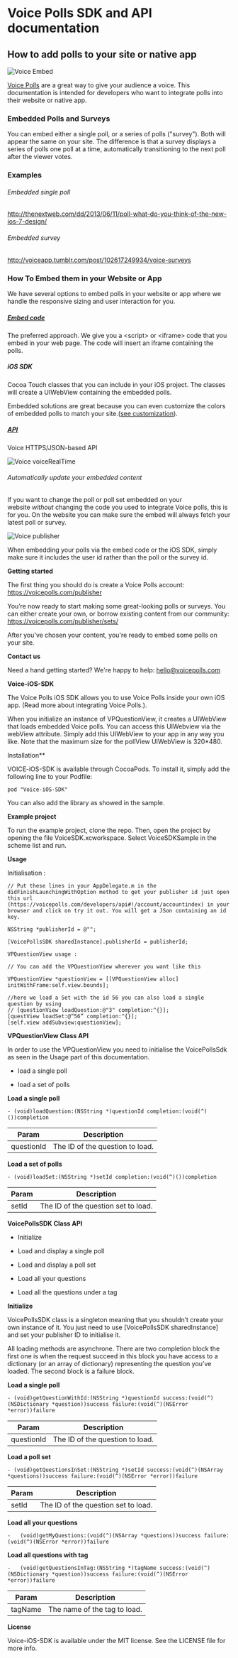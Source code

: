 # Voice Polls SDK and API documentation

## How to add polls to your site or native app
![Voice Embed](/images/voiceEmbed.png)

[Voice Polls](https://voicepolls.com) are a great way to give your audience a voice. This documentation is intended for developers who want to integrate polls into their website or native app.

### Embedded Polls and Surveys

You can embed either a single poll, or a series of polls ("survey").
Both will appear the same on your site. The difference is that a survey
displays a series of polls one poll at a time, automatically
transitioning to the next poll after the viewer votes.

### Examples

###### Embedded single poll
http://thenextweb.com/dd/2013/06/11/poll-what-do-you-think-of-the-new-ios-7-design/

###### Embedded survey 
http://voiceapp.tumblr.com/post/102617249934/voice-surveys

### How To Embed them in your Website or App

We have several options to embed polls in your website or app where we
handle the responsive sizing and user interaction for you.

##### [Embed code](https://voicepolls.com/publisher/how_to/embed_a_poll)

The preferred approach. We give you a \<script\> or \<iframe\> code that you embed in your web page. The code will insert an iframe
containing the polls.

##### iOS SDK

Cocoa Touch classes that you can include in your iOS project. The
classes will create a UIWebView containing the embedded polls.

Embedded solutions are great because you can even customize the colors
of embedded polls to match your site.([see
customization](https://voicepolls.com/publisher/account/theme)).

##### [API](https://voicepolls.com/developers) 

Voice HTTPS/JSON-based API

![Voice voiceRealTime](/images/voiceRealTime.png)

###### Automatically update your embedded content

If you want to change the poll or poll set embedded on your
website *without* changing the code you used to integrate Voice polls,
this is for you. On the website you can make sure the embed will always
fetch your latest poll or survey.

![Voice publisher](/images/voicePublisher.png)

When embedding your polls via the embed code or the iOS SDK, simply make
sure it includes the user id rather than the poll or the survey id.

**Getting started**

The first thing you should do is create a Voice Polls account: https://voicepolls.com/publisher

You’re now ready to start making some great-looking polls or surveys.
You can either create your own, or borrow existing content from our
	community: https://voicepolls.com/publisher/sets/

After you've chosen your content, you're ready to embed some polls on
your site.

**Contact us**

Need a hand getting started? We're happy to help: hello@voicepolls.com

**Voice-iOS-SDK**

The Voice Polls iOS SDK allows you to use Voice Polls inside your own
iOS app. (Read more about integrating Voice Polls.).

When you initialize an instance of VPQuestionView, it creates a
UIWebView that loads embedded Voice polls. You can access this UIWebview
via the webView attribute. Simply add this
UIWebView to your app in any way you like. Note that the maximum size
for the pollView UIWebView is 320\*480.

Installation**

VOICE-iOS-SDK is available through CocoaPods. To
install it, simply add the following line to your Podfile:
```
pod "Voice-iOS-SDK"
```
You can also add the library as showed in the sample.

**Example project**

To run the example project, clone the repo. Then, open the project by
opening the file VoiceSDK.xcworkspace. Select VoiceSDKSample in the
scheme list and run.

**Usage**

Initialisation :
 ```
// Put these lines in your AppDelegate.m in the didFinishLaunchingWithOption method to get your publisher id just open this url (https://voicepolls.com/developers/api#!/account/accountindex) in your browser and click on try it out. You will get a JSon containing an id key.

NSString *publisherId = @"";

[VoicePollsSDK sharedInstance].publisherId = publisherId;

VPQuestionView usage :
```

```
// You can add the VPQuestionView wherever you want like this

VPQuestionView *questionView = [[VPQuestionView alloc] initWithFrame:self.view.bounds];

//here we load a Set with the id 56 you can also load a single question by using 
// [questionView loadQuestion:@"3" completion:^{}];
[questView loadSet:@“56” completion:^{}];
[self.view addSubview:questionView];
``` 
**VPQuestionView Class API**

In order to use the VPQuestionView you need to initialise the
VoicePollsSdk as seen in the Usage part of this documentation.

-   load a single poll

<!-- -->

-   load a set of polls

**Load a single poll**
```
- (void)loadQuestion:(NSString *)questionId completion:(void(^)())completion
```
| **Param**                            | **Description**                      |
| -------------------------------------- | -------------------------------------- |
| questionId                           | The ID of the question to load.      |

**Load a set of polls**
```
- (void)loadSet:(NSString *)setId completion:(void(^)())completion
```

| **Param**                            | **Description**                      |
| -------------------------------------- | -------------------------------------- |
| setId                                | The ID of the question set to load.  |


**VoicePollsSDK Class API**

-   <span class="s5">Initialize</span>

<!-- -->

-   <span class="s5">Load and display a single poll</span>

<!-- -->

-   <span class="s5">Load and display a poll set</span>

<!-- -->

-   <span class="s5">Load all your questions</span>

<!-- -->

-   <span class="s5">Load all the questions under a tag</span>

**Initialize**

VoicePollsSDK class is a singleton meaning that you shouldn’t create
your own instance of it. You just need to use [VoicePollsSDK
sharedInstance] and set your publisher ID to initialise it.

All loading methods are asynchrone. There are two completion block the
first one is when the request succeed in this block you have access to a
dictionary (or an array of dictionary) representing the question you’ve
loaded. The second block is a failure block.

**Load a single poll**
```
- (void)getQuestionWithId:(NSString *)questionId success:(void(^)(NSDictionary *question))success failure:(void(^)(NSError *error))failure
```
| **Param**                            | **Description**                      |
| -------------------------------------- | -------------------------------------- |
| questionId                           | The ID of the question to load.      |

**Load a poll set**
```
- (void)getQuestionsInSet:(NSString *)setId success:(void(^)(NSArray *questions))success failure:(void(^)(NSError *error))failure
```
| **Param**                            | **Description**                      |
| -------------------------------------- | -------------------------------------- |
| setId                                | The ID of the question set to load.  |

**Load all your questions**
```
-   (void)getMyQuestions:(void(^)(NSArray *questions))success failure:(void(^)(NSError *error))failure
```
**Load all questions with tag**
```
-   (void)getQuestionsInTag:(NSString *)tagName success:(void(^)(NSDictionary *question))success failure:(void(^)(NSError *error))failure
```
| **Param**                            | **Description**                      |
| -------------------------------------- | -------------------------------------- |
| tagName                              | The name of the tag to load.         |

**License**

Voice-iOS-SDK is available under the MIT license. See the LICENSE file
for more info.